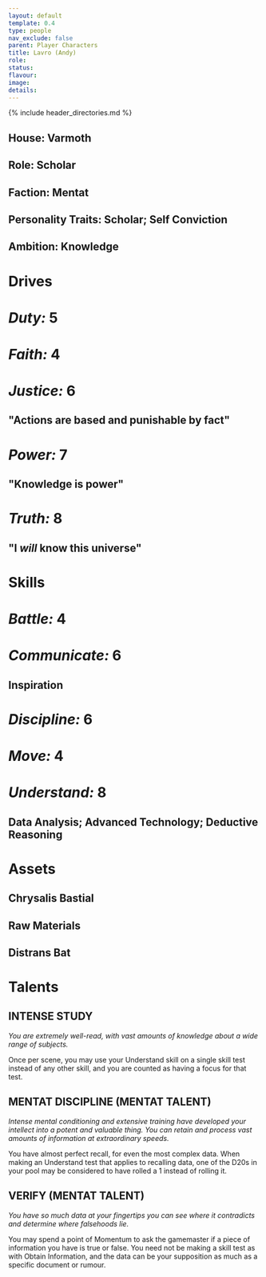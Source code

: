 ```yaml
---
layout: default
template: 0.4
type: people
nav_exclude: false
parent: Player Characters
title: Lavro (Andy)
role: 
status: 
flavour: 
image: 
details:
---
```

{% include header_directories.md %}  
## **House:** Varmoth  
## **Role:** Scholar  
## **Faction:** Mentat  
## **Personality Traits:** Scholar; Self Conviction    
## **Ambition:** Knowledge  

# **Drives**   
# ***Duty:*** 5  
# ***Faith:*** 4  
# ***Justice:*** 6  
## **"Actions are based and punishable by fact"**  
# ***Power:*** 7   
## **"Knowledge is power"**  
# ***Truth:*** 8  
## **"I *will* know this universe"**   


# **Skills**  
# ***Battle:*** 4    
# ***Communicate:*** 6  
## **Inspiration**
# ***Discipline:*** 6  
# ***Move:*** 4  
# ***Understand:*** 8  
## **Data Analysis; Advanced Technology; Deductive Reasoning**  
# **Assets**  
## **Chrysalis Bastial**  
## **Raw Materials**  
## **Distrans Bat**  

# **Talents**  

## **INTENSE STUDY**  
*You are extremely well-read, with vast amounts of
knowledge about a wide range of subjects.*  

Once per scene, you may use your Understand skill on
a single skill test instead of any other skill, and you are
counted as having a focus for that test.  
## **MENTAT DISCIPLINE (MENTAT TALENT)**  
*Intense mental conditioning and extensive training have
developed your intellect into a potent and valuable
thing. You can retain and process vast amounts of information at extraordinary speeds.*  

You have almost perfect recall, for even the most complex data. When making an Understand test that applies
to recalling data, one of the D20s in your pool may be
considered to have rolled a 1 instead of rolling it.  

## **VERIFY (MENTAT TALENT)**  
*You have so much data at your fingertips you can see
where it contradicts and determine where falsehoods lie.*  

You may spend a point of Momentum to ask the gamemaster if a piece of information you have is true or
false. You need not be making a skill test as with Obtain
Information, and the data can be your supposition as
much as a specific document or rumour.  







